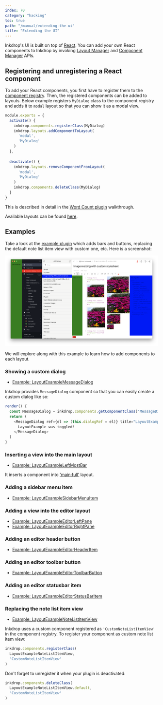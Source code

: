 ```yaml
---
index: 70
category: "hacking"
toc: true
path: "/manual/extending-the-ui"
title: "Extending the UI"
---
```


Inkdrop's UI is built on top of [React](https://reactjs.org/).
You can add your own React components to Inkdrop by invoking [Layout Manager](/reference/layout-manager) and [Component Manager](/reference/component-manager) APIs.

## Registering and unregistering a React component

To add your React components, you first have to register them to the [component registry](/reference/component-manager).
Then, the registered components can be added to layouts.
Below example registers `MyDialog` class to the component registry and adds it to `modal` layout so that you can show it as a modal view.

```js
module.exports = {
  activate() {
    inkdrop.components.registerClass(MyDialog)
    inkdrop.layouts.addComponentToLayout(
      'modal',
      'MyDialog'
    )
  },

  deactivate() {
    inkdrop.layouts.removeComponentFromLayout(
      'modal',
      'MyDialog'
    )
    inkdrop.components.deleteClass(MyDialog)
  }
}
```

This is described in detail in the [Word Count plugin](/manual/plugin-word-count#developing-our-plugin) walkthrough.

Available layouts can be found [here](/reference/state-layouts).

## Examples

Take a look at the [example plugin](https://github.com/inkdropapp/layout-example-plugin) which adds bars and buttons, replacing the default note list item view with custom one, etc.
Here is a screenshot:

![Example](extending-the-ui_example.png)

We will explore along with this example to learn how to add components to each layout.

### Showing a custom dialog

* [Example: LayoutExampleMessageDialog](https://github.com/inkdropapp/layout-example-plugin/blob/master/lib/layout-example-message-dialog.js)

Inkdrop provides `MessageDialog` component so that you can easily create a custom dialog like so:

```js
render() {
  const MessageDialog = inkdrop.components.getComponentClass('MessageDialog')
  return (
    <MessageDialog ref={el => (this.dialogRef = el)} title="LayoutExample">
      LayoutExample was toggled!
    </MessageDialog>
  )
}
```

### Inserting a view into the main layout

* [Example: LayoutExampleLeftMostBar](https://github.com/inkdropapp/layout-example-plugin/blob/master/lib/layout-example-left-most-bar.js)

It inserts a component into ['main:full'](/reference/state-layouts#mainfull) layout.

### Adding a sidebar menu item

* [Example: LayoutExampleSidebarMenuItem](https://github.com/inkdropapp/layout-example-plugin/blob/master/lib/layout-example-sidebar-menu-item.js)

### Adding a view into the editor layout

* [Example: LayoutExampleEditorLeftPane](https://github.com/inkdropapp/layout-example-plugin/blob/master/lib/layout-example-editor-left-pane.js)
* [Example: LayoutExampleEditorRightPane](https://github.com/inkdropapp/layout-example-plugin/blob/master/lib/layout-example-editor-right-pane.js)

### Adding an editor header button

* [Example: LayoutExampleEditorHeaderItem](https://github.com/inkdropapp/layout-example-plugin/blob/master/lib/layout-example-editor-header-item.js)

### Adding an editor toolbar button

* [Example: LayoutExampleEditorToolbarButton](https://github.com/inkdropapp/layout-example-plugin/blob/master/lib/layout-example-editor-toolbar-button.js)

### Adding an editor statusbar item

* [Example: LayoutExampleEditorStatusBarItem](https://github.com/inkdropapp/layout-example-plugin/blob/master/lib/layout-example-editor-status-bar-item.js)

### Replacing the note list item view

* [Example: LayoutExampleNoteListItemView](https://github.com/inkdropapp/layout-example-plugin/blob/master/lib/layout-example-note-list-item-view.js)

Inkdrop uses a custom component registered as `'CustomNoteListItemView'` in the component registry.
To register your component as custom note list item view:

```js
inkdrop.components.registerClass(
  LayoutExampleNoteListItemView,
  'CustomNoteListItemView'
)
```

Don't forget to unregister it when your plugin is deactivated:

```js
inkdrop.components.deleteClass(
  LayoutExampleNoteListItemView.default,
  'CustomNoteListItemView'
)
```
